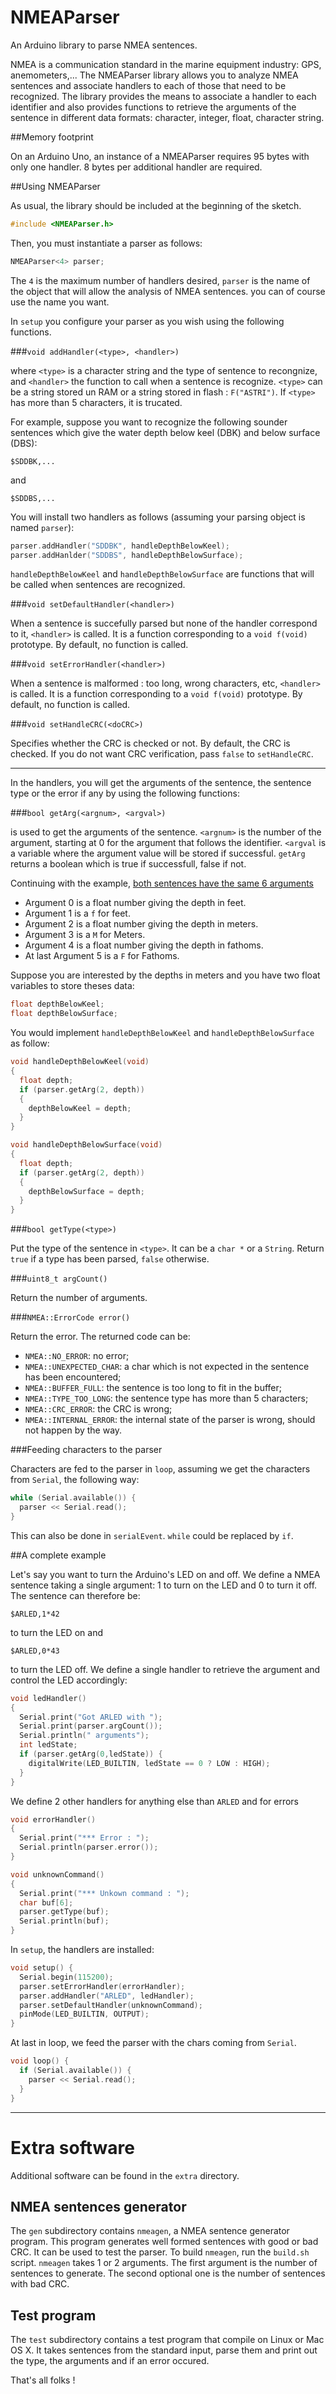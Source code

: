 # NMEAParser

An Arduino library to parse NMEA sentences.

NMEA is a communication standard in the marine equipment industry: GPS, anemometers,... The NMEAParser library allows you to analyze NMEA sentences and associate handlers to each of those that need to be recognized. The library provides the means to associate a handler to each identifier and also provides functions to retrieve the arguments of the sentence in different data formats: character, integer, float, character string.

##Memory footprint

On an Arduino Uno, an instance of a NMEAParser requires 95 bytes with only one handler. 8 bytes per additional handler are required. 

##Using NMEAParser

As usual, the library should be included at the beginning of the sketch.

```C++
#include <NMEAParser.h>
```

Then, you must instantiate a parser as follows:

```C++
NMEAParser<4> parser;
```

The ```4``` is the maximum number of handlers desired, ```parser``` is the name of the object that will allow the analysis of NMEA sentences. you can of course use the name you want.

In ```setup``` you configure your parser as you wish using the following functions.

###```void addHandler(<type>, <handler>)```

where ```<type>``` is a character string and the type of sentence to recongnize, and ```<handler>``` the function to call when a sentence is recognize. ```<type>``` can be a string stored un RAM or a string stored in flash : ```F("ASTRI")```. If ```<type>``` has more than 5 characters, it is trucated. 

For example, suppose you want to recognize the following sounder sentences which give the water depth below keel (DBK) and below surface (DBS):

```
$SDDBK,...
```

and

```
$SDDBS,...
```

You will install two handlers as follows (assuming your parsing object is named ```parser```):

```C++
parser.addHandler("SDDBK", handleDepthBelowKeel);
parser.addHanlder("SDDBS", handleDepthBelowSurface);
```

```handleDepthBelowKeel``` and ```handleDepthBelowSurface``` are functions that will be called when sentences are recognized.

###```void setDefaultHandler(<handler>)```

When a sentence is succefully parsed but none of the handler correspond to it, ```<handler>``` is called. It is a function corresponding to a ```void f(void)``` prototype.  By default, no function is called.

###```void setErrorHandler(<handler>)```

When a sentence is malformed : too long, wrong characters, etc, ```<handler>``` is called. It is a function corresponding to a ```void f(void)``` prototype.  By default, no function is called.

###```void setHandleCRC(<doCRC>)```

Specifies whether the CRC is checked or not. By default, the CRC is checked. If you do not want CRC verification, pass ```false``` to ```setHandleCRC```.

---
In the handlers, you will get the arguments of the sentence, the sentence type or the error if any by using the following functions:

###```bool getArg(<argnum>, <argval>)```

is used to get the arguments of the sentence. ```<argnum>``` is the number of the argument, starting at 0 for the argument that follows the identifier. ```<argval``` is a variable where the argument value will be stored if successful. ```getArg``` returns a boolean which is true if successfull, false if not.

Continuing with the example, [both sentences have the same 6 arguments](https://gpsd.gitlab.io/gpsd/NMEA.html#_dbk_depth_below_keel)  

* Argument 0 is a float number giving the depth in feet.
* Argument 1 is a ```f``` for feet.
* Argument 2 is a float number giving the depth in meters.
* Argument 3 is a ```M``` for Meters.
* Argument 4 is a float number giving the depth in fathoms.
* At last Argument  5 is a ```F``` for Fathoms.

Suppose you are interested by the depths in meters and you have two float variables to store theses data:

```C++
float depthBelowKeel;
float depthBelowSurface;
```

You would implement ```handleDepthBelowKeel``` and ```handleDepthBelowSurface``` as follow:

```C++
void handleDepthBelowKeel(void)
{
  float depth;
  if (parser.getArg(2, depth))
  {
    depthBelowKeel = depth;
  }
}

void handleDepthBelowSurface(void)
{
  float depth;
  if (parser.getArg(2, depth))
  {
    depthBelowSurface = depth;
  }
}
```

###```bool getType(<type>)```

Put the type of the sentence in ```<type>```. It can be a ```char *``` or a ```String```. Return ```true``` if a type has been parsed, ```false``` otherwise.

###```uint8_t argCount()```

Return the number of arguments.

###```NMEA::ErrorCode error()```

Return the error. The returned code can be:

* ```NMEA::NO_ERROR```: no error;
* ```NMEA::UNEXPECTED_CHAR```: a char which is not expected in the sentence has been encountered;
* ```NMEA::BUFFER_FULL```: the sentence is too long to fit in the buffer; 
* ```NMEA::TYPE_TOO_LONG```: the sentence type has more than 5 characters;
* ```NMEA::CRC_ERROR```: the CRC is wrong;
* ```NMEA::INTERNAL_ERROR```: the internal state of the parser is wrong, should not happen by the way.

###Feeding characters to the parser

Characters are fed to the parser in ```loop```, assuming we get the characters from ```Serial```, the following way:

```C++
while (Serial.available()) {
  parser << Serial.read();
}
```

This can also be done in ```serialEvent```. ```while``` could be replaced by ```if```.

##A complete example

Let's say you want to turn the Arduino's LED on and off. We define a NMEA sentence taking a single argument: 1 to turn on the LED and 0 to turn it off. The sentence can therefore be:

```
$ARLED,1*42
```

to turn the LED on and

```
$ARLED,0*43
```

to turn the LED off. We define a single handler to retrieve the argument and control the LED accordingly:

```C++
void ledHandler()
{
  Serial.print("Got ARLED with ");
  Serial.print(parser.argCount());
  Serial.println(" arguments");
  int ledState;
  if (parser.getArg(0,ledState)) {
    digitalWrite(LED_BUILTIN, ledState == 0 ? LOW : HIGH);
  }
}
```

We define 2 other handlers for anything else than ```ARLED``` and for errors

```C++
void errorHandler()
{
  Serial.print("*** Error : ");
  Serial.println(parser.error()); 
}

void unknownCommand()
{
  Serial.print("*** Unkown command : ");
  char buf[6];
  parser.getType(buf);
  Serial.println(buf);
}
```

In ```setup```, the handlers are installed:

```C++
void setup() {
  Serial.begin(115200);
  parser.setErrorHandler(errorHandler);
  parser.addHandler("ARLED", ledHandler);
  parser.setDefaultHandler(unknownCommand);
  pinMode(LED_BUILTIN, OUTPUT);
}
```

At last in loop, we feed the parser with the chars coming from ```Serial```.

```C++
void loop() {
  if (Serial.available()) {
    parser << Serial.read();
  }
}
```

---
# Extra software

Additional software can be found in the ```extra``` directory.

## NMEA sentences generator

The ```gen``` subdirectory contains ```nmeagen```, a NMEA sentence generator program. This program generates well formed sentences with good or bad CRC. It can be used to test the parser. To build ```nmeagen```, run the ```build.sh``` script. ```nmeagen``` takes 1 or 2 arguments. The first argument is the number of sentences to generate. The second optional one is the number of sentences with bad CRC.

## Test program

The ```test``` subdirectory contains a test program that compile on Linux or Mac OS X. It takes sentences from the standard input, parse them and print out the type, the arguments and if an error occured. 

That's all folks !
